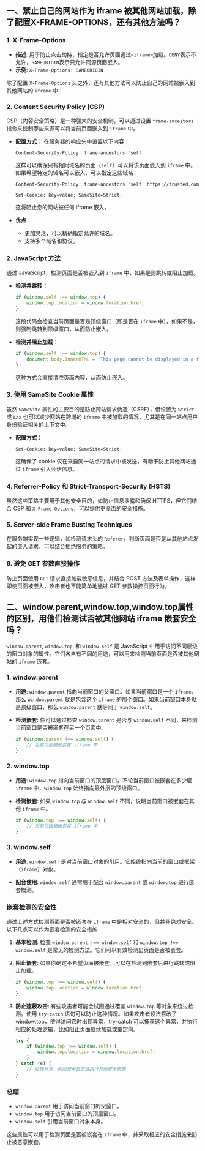 ## 一、禁止自己的网站作为 iframe 被其他网站加载，除了配置X-FRAME-OPTIONS，还有其他方法吗？

### 1. **X-Frame-Options**
   - **描述**: 用于防止点击劫持，指定是否允许页面通过`<iframe>`加载。`DENY`表示不允许，`SAMEORIGIN`表示只允许同源页面嵌入。
   - **示例**: `X-Frame-Options: SAMEORIGIN`

除了配置 `X-Frame-Options` 头之外，还有其他方法可以防止自己的网站被嵌入到其他网站的 `iframe` 中：

### 2. **Content Security Policy (CSP)**

CSP（内容安全策略）是一种强大的安全机制，可以通过设置 `frame-ancestors` 指令来控制哪些来源可以将当前页面嵌入到 `iframe` 中。

- **配置方式：**
  在服务器的响应头中设置以下内容：

  ```http
  Content-Security-Policy: frame-ancestors 'self'
  ```

  这样可以确保只有相同域名的页面（`self`）可以将该页面嵌入到 `iframe` 中。如果希望特定的域名可以嵌入，可以指定这些域名：

  ```http
  Content-Security-Policy: frame-ancestors 'self' https://trusted.com
  ```
  ```http
  Set-Cookie: key=value; SameSite=Strict;
  ```
  这将阻止您的网站被任何 iframe 嵌入。

- **优点：**
  - 更加灵活，可以精确指定允许的域名。
  - 支持多个域名和协议。

### 2. **JavaScript 方法**

通过 JavaScript，检测页面是否被嵌入到 `iframe` 中，如果是则跳转或阻止加载。

- **检测并跳转：**

  ```javascript
  if (window.self !== window.top) {
      window.top.location = window.location.href;
  }
  ```

  这段代码会检查当前页面是否是顶级窗口（即是否在 `iframe` 中），如果不是，则强制跳转到顶级窗口，从而防止嵌入。

- **检测并阻止加载：**

  ```javascript
  if (window.self !== window.top) {
      document.body.innerHTML = 'This page cannot be displayed in a frame.';
  }
  ```

  这种方式会直接清空页面内容，从而防止嵌入。

### 3. **使用 SameSite Cookie 属性**

虽然 `SameSite` 属性的主要目的是防止跨站请求伪造（CSRF），但设置为 `Strict` 或 `Lax` 也可以减少网站在跨域的 `iframe` 中被加载的情况，尤其是在同一站点用户身份验证相关的上下文中。

- **配置方式：**

  ```http
  Set-Cookie: key=value; SameSite=Strict;
  ```

  这确保了 cookie 仅在来自同一站点的请求中被发送，有助于防止其他网站通过 `iframe` 引入会话信息。

### 4. **Referrer-Policy 和 Strict-Transport-Security (HSTS)**

虽然这些策略主要用于其他安全目的，如防止信息泄露和确保 HTTPS，但它们结合 CSP 和 `X-Frame-Options`，可以提供更全面的安全措施。

### 5. **Server-side Frame Busting Techniques**

在服务端实现一些逻辑，如检测请求头的 `Referer`，判断页面是否是从其他站点发起的嵌入请求，可以结合拒绝服务的策略。

### 6. **避免 GET 参数直接操作**

防止页面使用 `GET` 请求直接加载敏感信息，并结合 POST 方法及表单操作，这样即使页面被嵌入，攻击者也不能简单地通过 GET 参数操控页面行为。

## 二、window.parent,window.top,window.top属性的区别，用他们检测试否被其他网站 iframe 嵌套安全吗？
`window.parent`, `window.top`, 和 `window.self` 是 JavaScript 中用于访问不同层级的窗口对象的属性。它们各自有不同的用途，可以用来检测当前页面是否被其他网站的 `iframe` 嵌套。

### 1. **window.parent**
- **用途**: `window.parent` 指向当前窗口的父窗口。如果当前窗口是一个 `iframe`，那么 `window.parent` 就是包含这个 `iframe` 的那个窗口。如果当前窗口本身就是顶级窗口，那么 `window.parent` 就等同于 `window.self`。
  
- **检测嵌套**: 你可以通过检查 `window.parent` 是否与 `window.self` 不同，来检测当前窗口是否被嵌套在另一个页面中。

  ```javascript
  if (window.parent !== window.self) {
      // 当前页面被嵌套在 iframe 中
  }
  ```

### 2. **window.top**
- **用途**: `window.top` 指向当前窗口的顶层窗口，不论当前窗口被嵌套在多少层 `iframe` 中，`window.top` 始终指向最外层的顶级窗口。

- **检测嵌套**: 如果 `window.top` 与 `window.self` 不同，说明当前窗口被嵌套在其他 `iframe` 中。

  ```javascript
  if (window.top !== window.self) {
      // 当前页面被嵌套在 iframe 中
  }
  ```

### 3. **window.self**
- **用途**: `window.self` 是对当前窗口对象的引用。它始终指向当前的窗口或框架（`iframe`）对象。

- **配合使用**: `window.self` 通常用于配合 `window.parent` 或 `window.top` 进行嵌套检测。

### **嵌套检测的安全性**
通过上述方式检测页面是否被嵌套在 `iframe` 中是相对安全的，但并非绝对安全。以下几点可以作为嵌套检测的安全措施：

1. **基本检测**: 检查 `window.parent !== window.self` 和 `window.top !== window.self` 是常见的检测方法。它们可以有效检测出页面是否被嵌套。

2. **阻止嵌套**: 如果你确定不希望页面被嵌套，可以在检测到嵌套后进行跳转或阻止加载。

   ```javascript
   if (window.top !== window.self) {
       window.top.location = window.location.href;
   }
   ```

3. **防止遮蔽攻击**: 有些攻击者可能会试图通过覆盖 `window.top` 等对象来绕过检测。使用 `try-catch` 语句可以防止这种情况。如果攻击者设法篡改了 window.top，使得访问它时出现异常，try-catch 可以捕获这个异常，并执行相应的处理逻辑，比如阻止页面继续加载或重定向。

   ```javascript
   try {
       if (window.top !== window.self) {
           window.top.location = window.location.href;
       }
   } catch (e) {
       // 处理异常，例如记录日志或执行其他安全措施
   }
   ```

### **总结**
- `window.parent` 用于访问当前窗口的父窗口。
- `window.top` 用于访问当前窗口的顶层窗口。
- `window.self` 引用当前窗口对象本身。

这些属性可以用于检测页面是否被嵌套在 `iframe` 中，并采取相应的安全措施来防止被恶意嵌套。